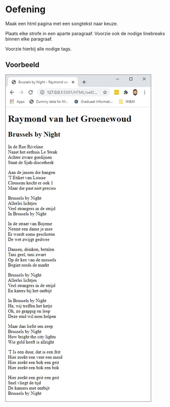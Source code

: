 # Oefening

Maak een html pagina met een songtekst naar keuze.

Plaats elke strofe in een aparte paragraaf. Voorzie ook de nodige linebreaks binnen elke paragraaf.

Voorzie hierbij alle nodige tags.

## Voorbeeld

![](voorbeeld.jpg)

